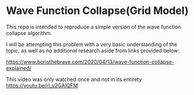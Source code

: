 # Wave Function Collapse(Grid Model)

This repo is intended to reproduce a simple version of the wave function collapse algorithm.

I will be attempting this problem with a very basic understanding of the topic, as well as no additional research aside from links provided below:

https://www.boristhebrave.com/2020/04/13/wave-function-collapse-explained/

This video was only watched once and not in its entirety  
https://youtu.be/rI_y2GAlQFM 
